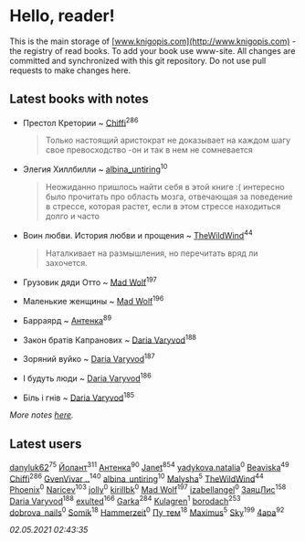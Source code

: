 # Hello, reader!
This is the main storage of [www.knigopis.com](http://www.knigopis.com) - the registry of read books.
To add your book use www-site. All changes are committed and synchronized with this git repository.
Do not use pull requests to make changes here.


## Latest books with notes
* Престол Кретории ~ [Chiffi](users/105/105831994080785626680-google)<sup>286</sup>
    > Только настоящий аристократ не доказывает на каждом шагу свое превосходство -он и так в нем не сомневается

* Элегия Хиллбилли ~ [albina_untiring](users/257/2579695-vkontakte)<sup>10</sup>
    > Неожиданно пришлось найти себя в этой книге :( 
    > интересно было прочитать про область мозга, отвечающая за поведение в стрессе, которая растет, если в этом стрессе находиться долго и часто

* Воин любви. История любви и прощения ~ [TheWildWind](users/262/262062207519652-facebook)<sup>44</sup>
    > Наталкивает на размышления, но перечитать вряд ли захочется.

* Грузовик дяди Отто ~ [Mad Wolf](users/947/94738840-vkontakte)<sup>197</sup>

* Маленькие женщины ~ [Mad Wolf](users/947/94738840-vkontakte)<sup>196</sup>

* Барраярд ~ [Антенка](users/118/118158645037334943900-google)<sup>89</sup>

* Закон братів Капранових ~ [Daria Varyvod](users/829/829893410524253-facebook)<sup>188</sup>

* Зоряний вуйко ~ [Daria Varyvod](users/829/829893410524253-facebook)<sup>187</sup>

* І будуть люди ~ [Daria Varyvod](users/829/829893410524253-facebook)<sup>186</sup>

* Біль і гнів ~ [Daria Varyvod](users/829/829893410524253-facebook)<sup>185</sup>


_More notes [here](latest_books_with_notes.md)._


## Latest users
[danyluk62](users/374/374149854-vkontakte)<sup>75</sup> 
[Йолант](users/104/104690883692185089260-google)<sup>311</sup> 
[Антенка](users/118/118158645037334943900-google)<sup>90</sup> 
[Janet](users/108/108113656204404967440-google)<sup>854</sup> 
[yadykova.natalia](users/567/567284923-yandex)<sup>0</sup> 
[Beaviska](users/102/10202544960024508-facebook)<sup>49</sup> 
[Chiffi](users/105/105831994080785626680-google)<sup>286</sup> 
[GvenVivar ..](users/158/158266434925901-facebook)<sup>140</sup> 
[albina_untiring](users/257/2579695-vkontakte)<sup>10</sup> 
[Malysha](users/412/4129490930435358-facebook)<sup>5</sup> 
[TheWildWind](users/262/262062207519652-facebook)<sup>44</sup> 
[Phoenix](users/112/112747734454276773382-google)<sup>0</sup> 
[Naricev](users/107/107090515204537133928-google)<sup>103</sup> 
[jolly](users/111/111004832908941453467-google)<sup>0</sup> 
[kirillbk](users/116/116762187083018967175-google)<sup>0</sup> 
[Mad Wolf](users/947/94738840-vkontakte)<sup>197</sup> 
[izabellangel](users/292/292667189027944-facebook)<sup>0</sup> 
[ЗаяцЛис](users/112/112388384595246311466-google)<sup>158</sup> 
[Daria Varyvod](users/829/829893410524253-facebook)<sup>188</sup> 
[exulted](users/100/100599204551896265722-google)<sup>166</sup> 
[Garka](users/115/115753719718250012620-google)<sup>284</sup> 
[Kulagren](users/105/105545318327982772463-google)<sup>1</sup> 
[borodach](users/157/15706320-vkontakte)<sup>253</sup> 
[dobrova_nails](users/606/6069210-vkontakte)<sup>0</sup> 
[Somik](users/100/100006761945842-facebook)<sup>18</sup> 
[Hammerzeit](users/103/103389838241993724492-google)<sup>0</sup> 
[Пу_тем](users/344/3448154788585127-facebook)<sup>18</sup> 
[Maximus](users/468/468075371-vkontakte)<sup>5</sup> 
[Sky](users/118/118049897850017649660-googleplus)<sup>199</sup> 
[4apa](users/117/117392596378069249667-google)<sup>92</sup> 


_02.05.2021 02:43:35_
